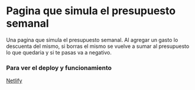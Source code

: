 # Pagina que simula el presupuesto semanal
Una pagina que simula el presupuesto semanal. Al agregar un gasto lo descuenta del mismo, si borras el mismo se vuelve a sumar al presupuesto lo que quedaria y si te pasas va a negativo.

### Para ver el deploy y funcionamiento
[Netlify](https://bit.ly/34JZZby)
